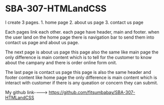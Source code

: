 # SBA-307-HTMLandCSS
I create 3 pages.
    1. home page
    2. about us page
    3. contact us page

Each pages link each other.
each page have header, main and footer.
when the user land on the home page there is navigation bar to send them into contact us page and about us page.

The next page is about us page this page also the same like main page the only difference is main content which is to tell for the customer to know about the campany and there is order online form onit.


The last page is contact us page this page is also the same header and footer content like home page the only difference is main content which is interact with customer if there is any queation or concern they can submit. 


My github link----> https://github.com/fitsumbabay/SBA-307-HTMLandCSS



